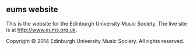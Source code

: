 eums website
------------

This is the website for the Edinburgh University Music Society. The live site
is at <http://www.eums.org.uk>.

Copyright &copy; 2014 Edinburgh University Music Society. All rights reserved.
